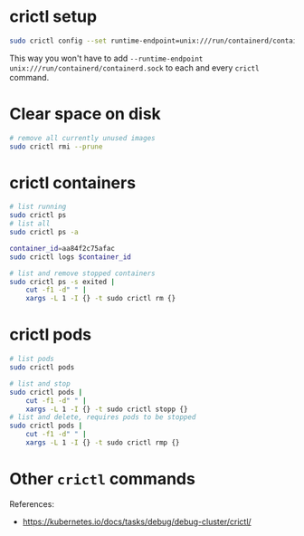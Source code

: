 
# crictl setup

```bash
sudo crictl config --set runtime-endpoint=unix:///run/containerd/containerd.sock --set image-endpoint=unix:///run/containerd/containerd.sock
```

This way you won't have to add `--runtime-endpoint unix:///run/containerd/containerd.sock` to each and every `crictl` command.

# Clear space on disk

```bash
# remove all currently unused images
sudo crictl rmi --prune
```

# crictl containers

```bash
# list running
sudo crictl ps
# list all
sudo crictl ps -a

container_id=aa84f2c75afac
sudo crictl logs $container_id

# list and remove stopped containers
sudo crictl ps -s exited |
    cut -f1 -d" " |
    xargs -L 1 -I {} -t sudo crictl rm {}
```

# crictl pods

```bash
# list pods
sudo crictl pods

# list and stop
sudo crictl pods |
    cut -f1 -d" " |
    xargs -L 1 -I {} -t sudo crictl stopp {}
# list and delete, requires pods to be stopped
sudo crictl pods |
    cut -f1 -d" " |
    xargs -L 1 -I {} -t sudo crictl rmp {}
```

# Other `crictl` commands

References:
- https://kubernetes.io/docs/tasks/debug/debug-cluster/crictl/
